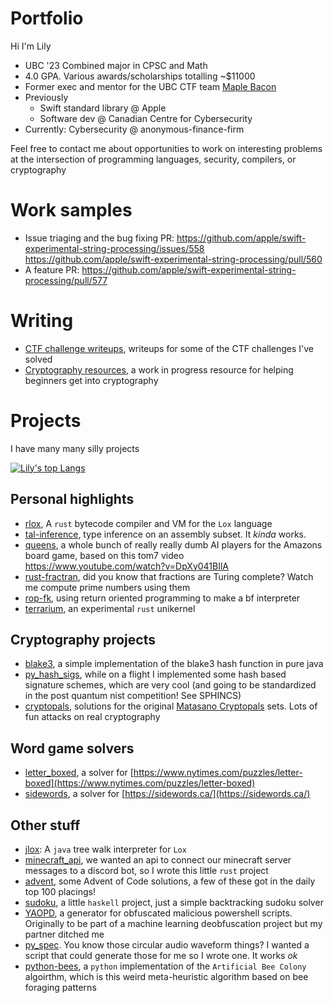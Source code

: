 # Portfolio

Hi I'm Lily
- UBC '23 Combined major in CPSC and Math
- 4.0 GPA. Various awards/scholarships totalling ~$11000
- Former exec and mentor for the UBC CTF team [Maple Bacon](https://maplebacon.org/authors/rctcwyvrn/)
- Previously 
  - Swift standard library @ Apple
  - Software dev @ Canadian Centre for Cybersecurity
- Currently: Cybersecurity @ anonymous-finance-firm

Feel free to contact me about opportunities to work on interesting problems at the intersection of programming languages, security, compilers, or cryptography

# Work samples
- Issue triaging and the bug fixing PR: https://github.com/apple/swift-experimental-string-processing/issues/558 https://github.com/apple/swift-experimental-string-processing/pull/560
- A feature PR: https://github.com/apple/swift-experimental-string-processing/pull/577

# Writing
- [CTF challenge writeups](https://maplebacon.org/authors/rctcwyvrn/), writeups for some of the CTF challenges I've solved
- [Cryptography resources](https://crypto.maplebacon.org/), a work in progress resource for helping beginners get into cryptography

# Projects

I have many many silly projects

[![Lily's top Langs](https://github-readme-stats.vercel.app/api/top-langs/?username=rctcwyvrn&layout=compact)](https://github.com/anuraghazra/github-readme-stats)

## Personal highlights
- [rlox](https://github.com/rctcwyvrn/rlox), A `rust` bytecode compiler and VM for the `Lox` language
- [tal-inference](https://github.com/rctcwyvrn/tal-inference), type inference on an assembly subset. It _kinda_ works.
- [queens](https://github.com/rctcwyvrn/queens), a whole bunch of really really dumb AI players for the Amazons board game, based on this tom7 video https://www.youtube.com/watch?v=DpXy041BIlA 
- [rust-fractran](https://github.com/rctcwyvrn/rust-fractran), did you know that fractions are Turing complete? Watch me compute prime numbers using them 
- [rop-fk](https://github.com/rctcwyvrn/rop-fk), using return oriented programming to make a bf interpreter
- [terrarium](https://github.com/rctcwyvrn/terrarium), an experimental `rust` unikernel 

## Cryptography projects
- [blake3](https://github.com/rctcwyvrn/blake3), a simple implementation of the blake3 hash function in pure java
- [py_hash_sigs](https://github.com/rctcwyvrn/py_hash_sigs), while on a flight I implemented some hash based signature schemes, which are very cool (and going to be standardized in the post quantum nist competition! See SPHINCS)
- [cryptopals](https://github.com/rctcwyvrn/ctf_stuff/tree/master/cryptopals), solutions for the original [Matasano Cryptopals](https://cryptopals.com/) sets. Lots of fun attacks on real cryptography

## Word game solvers
- [letter_boxed](https://github.com/rctcwyvrn/letter_boxed_solver), a solver for [https://www.nytimes.com/puzzles/letter-boxed](https://www.nytimes.com/puzzles/letter-boxed)
- [sidewords](https://github.com/rctcwyvrn/sidewords), a solver for [https://sidewords.ca/](https://sidewords.ca/)

## Other stuff
- [jlox](https://github.com/rctcwyvrn/jlox): A `java` tree walk interpreter for `Lox`
- [minecraft_api](https://github.com/rctcwyvrn/minecraft_api), we wanted an api to connect our minecraft server messages to a discord bot, so I wrote this little `rust` project
- [advent](https://github.com/rctcwyvrn/advent), some Advent of Code solutions, a few of these got in the daily top 100 placings!
- [sudoku](https://github.com/rctcwyvrn/sudoku), a little `haskell` project, just a simple backtracking sudoku solver
- [YAOPD](https://github.com/rctcwyvrn/YAOPD), a generator for obfuscated malicious powershell scripts. Originally to be part of a machine learning deobfuscation project but my partner ditched me
- [py_spec](https://github.com/rctcwyvrn/py_spec). You know those circular audio waveform things? I wanted a script that could generate those for me so I wrote one. It works _ok_
- [python-bees](https://github.com/rctcwyvrn/python-bees), a `python` implementation of the `Artificial Bee Colony` algoirthm, which is this weird meta-heuristic algorithm based on bee foraging patterns
